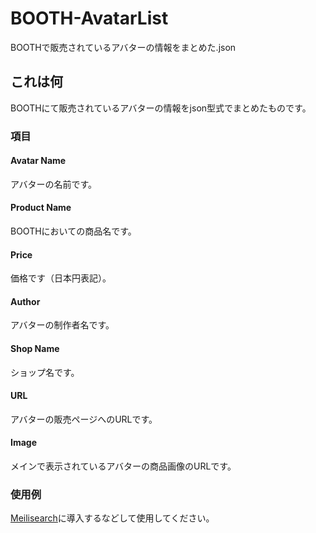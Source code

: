 # BOOTH-AvatarList

BOOTHで販売されているアバターの情報をまとめた.json

## これは何

BOOTHにて販売されているアバターの情報をjson型式でまとめたものです。

### 項目

#### Avatar Name

アバターの名前です。

#### Product Name

BOOTHにおいての商品名です。

#### Price

価格です（日本円表記）。

#### Author

アバターの制作者名です。

#### Shop Name

ショップ名です。

#### URL

アバターの販売ページへのURLです。

#### Image

メインで表示されているアバターの商品画像のURLです。

### 使用例

[Meilisearch](https://www.meilisearch.com)に導入するなどして使用してください。
